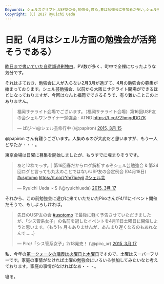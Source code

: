 ```yaml
---
Keywords: シェルスクリプト,USP友の会,勉強会,寝る,春は勉強会に参加者が多い,シェル芸
Copyright: (C) 2017 Ryuichi Ueda
---
```


# 日記（4月はシェル方面の勉強会が活発そうである）
<a href="/?post=05337" title="確率ロボティクス復刊。ドサクサに紛れて昔話">昨日まで書いていた自意識過剰独白</a>、PV数が多く、町中で全裸になったような気分です。


それはさておき、勉強会に人が入らない2月3月が過ぎて、4月の勉強会の募集が始まっております。シェル芸勉強会、以前から大阪にサテライト開場ができるほどになっておりますが、今回はなんと福岡でできるそうで、有り難いことこの上ありません。

<!--more-->
<blockquote class="twitter-tweet" lang="ja"><p>福岡サテライト会場でございます。（福岡サテライト会場）第16回USP友の会シェルワンライナー勉強会 : ATND <a href="https://t.co/ZZhmgdDOZK">https://t.co/ZZhmgdDOZK</a></p>&mdash; ぱぴ〜\@シェル芸修行中 (\@papiron) <a href="https://twitter.com/papiron/status/577006894331469824">2015, 3月 15</a></blockquote>
<script async src="//platform.twitter.com/widgets.js" charset="utf-8"></script>

‏\@papiron さん有難うございます。人集めるのが大変だと思いますが、もう一人どなたか・・・。


東京会場は日曜に募集を開始しましたが、もうすでに埋まりそうです。

<blockquote class="twitter-tweet" lang="ja"><p>あと12枠でっす。| 第16回春だからログ解析するぞシェル芸勉強会 &amp; 第34回ログと言っても丸太のことではないUSP友の会定例会 (04月18日) <a href="https://twitter.com/hashtag/usptomo?src=hash">#usptomo</a> <a href="https://t.co/zYm7iueyjj">https://t.co/zYm7iueyjj</a> <a href="https://twitter.com/hashtag/%E3%82%B7%E3%82%A7%E3%83%AB%E8%8A%B8?src=hash">#シェル芸</a></p>&mdash; Ryuichi Ueda ~:$ (\@ryuichiueda) <a href="https://twitter.com/ryuichiueda/status/577818485226532864">2015, 3月 17</a></blockquote>
<script async src="//platform.twitter.com/widgets.js" charset="utf-8"></script>


それから、この前勉強会に遊びに来ていただいたPiroさんが4/11にイベント開催だそうで、もしよろしければ。

<blockquote class="twitter-tweet" lang="ja"><p>先日のUSP友の会 <a href="https://twitter.com/hashtag/usptomo?src=hash">#usptomo</a> で最後に軽く予告させていただきましたが、「シス管系女子」の名前を冠したイベントを4月11日土曜日に開催しようと思います。（もう1ヶ月もありませんが、あんまり遅くなるのもあれなんで……）</p>&mdash; Piro/「シス管系女子」2/18発売！ (\@piro_or) <a href="https://twitter.com/piro_or/status/577774062627246081">2015, 3月 17</a></blockquote>
<script async src="//platform.twitter.com/widgets.js" charset="utf-8"></script>


私、今年の<a href="http://aiit.ac.jp/admission/pdf/scholarship/h27_aiitbank_jikanwari.pdf">第一クォータの講義は火曜日と木曜日</a>ですので、土曜はスーパーフリーです。家庭の事情がなければ土曜の勉強会にいろいろ参加してみたいなと考えております。家庭の事情がなければなあ・・・。


寝る。
